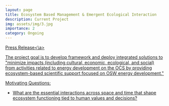 ```yaml
---
layout: page
title: Ecosystem Based Management & Emergent Ecological Interaction
description: Current Project
img: assets/img/3.jpg
importance: 2
category: Ongoing
---
```


<a href="https://www.bu.edu/earth/2022/09/12/bu-joins-boem-nooa-to-support-ecosystem-based-development-on-the-us-outer-continental-shelf/">Press Release<\a>

The project goal is to develop framework and deploy integrated solutions to "minimize impacts (including cultural, economic, ecological, and social) from activities related to energy development on the OCS by providing ecosystem-based scientific support focused on OSW energy development."

Motivating Questions:

- What are the essential interactions across space and time that shape ecosystem functioning tied to human values and decisions?
